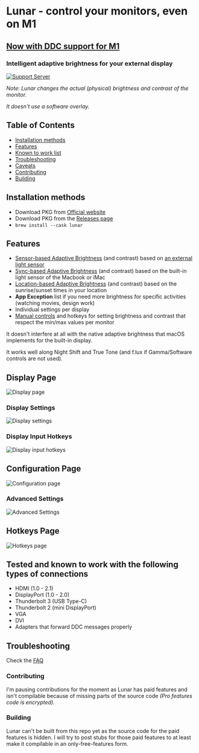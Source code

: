# Lunar - control your monitors, even on M1
## [Now with DDC support for M1](https://lunar.fyi/#m1)

### Intelligent adaptive brightness for your external display

[![Support Server](https://img.shields.io/discord/591914197219016707.svg?label=Discord&logo=Discord&colorB=7289da&style=for-the-badge)](https://discord.gg/dJPHpWgAhV)



*Note: Lunar changes the actual (physical) brightness and contrast of the monitor.*

*It doesn't use a software overlay.*

## Table of Contents
- [Installation methods](#installation-methods)
- [Features](#features)
- [Known to work list](#tested-and-known-to-work-with-the-following-types-of-connections)
- [Troubleshooting](#troubleshooting)
- [Caveats](#caveats)
- [Contributing](#contributing)
- [Building](#building)

## Installation methods
- Download PKG from [Official website](https://lunar.fyi)
- Download PKG from the [Releases page](https://github.com/alin23/Lunar/releases)
- `brew install --cask lunar`

## Features
- [Sensor-based Adaptive Brightness](https://lunar.fyi/#sensor) (and contrast) based on [an external light sensor](https://lunar.fyi/sensor)
- [Sync-based Adaptive Brightness](https://lunar.fyi/#sync) (and contrast) based on the built-in light sensor of the Macbook or iMac
- [Location-based Adaptive Brightness](https://lunar.fyi/#location) (and contrast) based on the sunrise/sunset times in your location
- **App Exception** list if you need more brightness for specific activities (watching movies, design work)
- Individual settings per display
- [Manual controls](https://lunar.fyi/#keys) and hotkeys for setting brightness and contrast that respect the min/max values per monitor

It doesn't interfere at all with the native adaptive brightness that macOS implements for the built-in display.

It works well along Night Shift and True Tone (and f.lux if Gamma/Software controls are not used).


## Display Page

![Display page](https://static.lunar.fyi/img/display-page/display-page.webp)

### Display Settings

![Display settings](https://static.lunar.fyi/img/display-settings/display-settings.webp)

### Display Input Hotkeys

![Display input hotkeys](https://static.lunar.fyi/img/input-hotkeys/input-hotkeys.webp)

## Configuration Page

![Configuration page](https://static.lunar.fyi/img/configuration-page/configuration-page.webp)

### Advanced Settings

![Advanced Settings](https://static.lunar.fyi/img/advanced-settings/advanced-settings.webp)

## Hotkeys Page

![Hotkeys page](https://static.lunar.fyi/img/hotkeys-page/hotkeys-page.webp)


## Tested and known to work with the following types of connections
- HDMI (1.0 - 2.1)
- DisplayPort (1.0 - 2.0)
- Thunderbolt 3 (USB Type-C)
- Thunderbolt 2 (mini DisplayPort)
- VGA
- DVI
- Adapters that forward DDC messages properly

## Troubleshooting

Check the [FAQ](https://lunar.fyi/faq)

### Contributing
I'm pausing contributions for the moment as Lunar has paid features and isn't compilable because of missing parts of the source code *(Pro features code is encrypted)*.

### Building
Lunar can't be built from this repo yet as the source code for the paid features is hidden. I will try to post stubs for those paid features to at least make it compilable in an only-free-features form.
